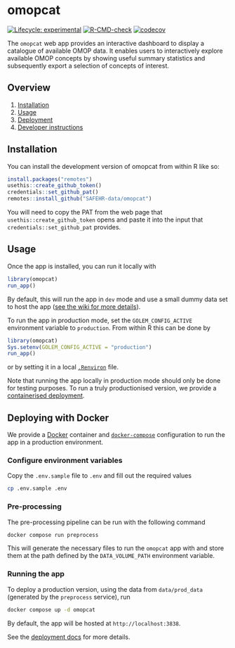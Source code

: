 # omopcat

<!-- badges: start -->
[![Lifecycle: experimental](https://img.shields.io/badge/lifecycle-experimental-orange.svg)](https://lifecycle.r-lib.org/articles/stages.html#experimental)
[![R-CMD-check](https://github.com/SAFEHR-data/omopcat/actions/workflows/R-CMD-check.yaml/badge.svg)](https://github.com/SAFEHR-data/omopcat/actions/workflows/R-CMD-check.yaml)
[![codecov](https://codecov.io/gh/SAFEHR-data/omopcat/graph/badge.svg?token=51UZPgLZMZ)](https://codecov.io/gh/SAFEHR-data/omopcat)
<!-- badges: end -->

The `omopcat` web app provides an interactive dashboard to display a catalogue of available OMOP data. It enables
users to interactively explore available OMOP concepts by showing useful summary statistics
and subsequently export a selection of concepts of interest.

## Overview

1. [Installation](#installation)
1. [Usage](#usage)
1. [Deployment](#deploying-with-docker)
1. [Developer instructions](https://github.com/SAFEHR-data/omopcat/wiki/)

## Installation

You can install the development version of omopcat from within R like so:

```r
install.packages("remotes")
usethis::create_github_token()
credentials::set_github_pat()
remotes::install_github("SAFEHR-data/omopcat")
```

You will need to copy the PAT from the web page that `usethis::create_github_token`
opens and paste it into the input that `credentials::set_github_pat` provides.

## Usage

Once the app is installed, you can run it locally with

```r
library(omopcat)
run_app()
```

By default, this will run the app in `dev` mode and use a small dummy data set to host the app 
([see the wiki for more details](https://github.com/SAFEHR-data/omopcat/wiki/Data)).

To run the app in production mode, set the `GOLEM_CONFIG_ACTIVE` environment variable to `production`.
From within R this can be done by

```r
library(omopcat)
Sys.setenv(GOLEM_CONFIG_ACTIVE = "production")
run_app()
```

or by setting it in a local [`.Renviron`](https://usethis.r-lib.org/reference/edit.html) file.

Note that running the app locally in production mode should only be done for testing purposes.
To run a truly productionised version, we provide a [containerised deployment](#deployment).

## Deploying with Docker

We provide a [Docker](https://www.docker.com/) container and [`docker-compose`](https://docs.docker.com/compose/)
configuration to run the app in a production environment.

### Configure environment variables

Copy the `.env.sample` file to `.env` and fill out the required values

```sh
cp .env.sample .env
```

### Pre-processing

The pre-processing pipeline can be run with the following command

```sh
docker compose run preprocess
```

This will generate the necessary files to run the `omopcat` app with and store them
at the path defined by the `DATA_VOLUME_PATH` environment variable.

### Running the app

To deploy a production version, using the data from `data/prod_data` (generated by the `preprocess` service), run

```sh
docker compose up -d omopcat
```

By default, the app will be hosted at `http://localhost:3838`.

See the [deployment docs](./deploy/README.md) for more details.
